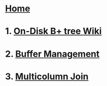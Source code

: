 # [Home](home)

# 1. [On-Disk B+ tree Wiki](disk-based-b-plus-tree)

# 2. [Buffer Management](buffer-management)

# 3. [Multicolumn Join](join)
